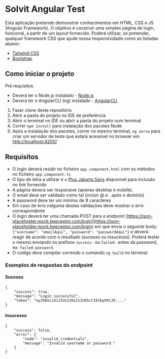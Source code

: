 # Solvit Angular Test

Esta aplicação pretende demonstrar conhecimentos em HTML, CSS e JS (Angular Framework). O objetivo é construir uma simples página de login, funcional, a partir de um layout fornecido.
Poderá utilizar, se pretender, qualquer framework CSS que ajude nessa responsividade como as listadas abaixo:

-   [Tailwind CSS](https://tailwindcss.com/)
-   [Bootstrap](https://getbootstrap.com/)

## Como iniciar o projeto

Pré requisitos

-   Deverá ter o Node.js instalado - [Node.js](https://nodejs.org/pt/download/package-manager)
-   Deverá ter o AngularCLI (ng) instalado - [AngularCLI](https://v17.angular.io/guide/setup-local#install-the-angular-cli)

1. Fazer clone deste repositório
2. Abrir a pasta do projeto no IDE de preferência
3. Abrir o terminal no IDE ou abrir a pasta do projeto num terminal
4. Correr `npm install` para instalação dos pacotes Node
5. Após a instalação dos pacotes, correr no mesmo terminal, `ng serve` para criar um servidor de teste que estará acessível no browser em [http://localhost:4200/](http://localhost:4200/)

## Requisitos

-   O login deverá residir no ficheiro `app.component.html` com os métodos no ficheiro `app.component.ts`
-   O tipo de letra a utilizar é o [Plus Jakarta Sans](https://fonts.google.com/specimen/Plus+Jakarta+Sans?query=jakarta) disponível para inclusão no link fornecido
-   A página deverá ser responsive (apenas desktop e mobile).
-   O email deve ser validado como tal (incluir @ e . após o domínio)
-   A password deve ter um mínimo de 8 caracteres
-   Em caso de erro nalguma destas validações deve mostrar o erro correspondente
-   O login deverá ter uma chamada POST para o endpoint [https://json-placeholder.mock.beeceptor.com/login](https://json-placeholder.mock.beeceptor.com/login) em que envia o seguinte body: `{"username": "emailAqui",
"password": "passwordAqui"}` e deverá reagir de acordo com o resultado (sucesso ou insucesso). Poderá testar o mesmo enviando os prefixos `success-` ou `failed-` antes da password, ex: `failed-password`.
-   O código deve compilar correndo o comando `ng build` no terminal

### Exemplos de respostas do endpoint

#### Sucesso

    {
        "success": true,
        "message": "Login successful",
        "token": "eyJhbGciOiJIUzI1NiIsInR5cCI6IkpXVCJ9...."
    }

#### Insucesso

    {
        "success": false,
        "error": {
            "code": "invalid_credentials",
            "message": "Invalid username or password."
        }
    }
